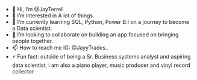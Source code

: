 - 👋 Hi, I’m @JayTerrell
- 👀 I’m interested in A lot of things. 
- 🌱 I’m currently learning SQL, Python, Power B.I on a journey to become a Data scientist.
- 💞️ I’m looking to collaborate on building an app focused on bringing people together.
- 📫 How to reach me IG: @JayyTrades_ 
- ⚡ Fun fact: outside of being a Sr. Business systems analyst and aspiring data scientist, i am also a piano player, music producer and vinyl record collector

<!---
JayTerrell/JayTerrell is a ✨ special ✨ repository because its `README.md` (this file) appears on your GitHub profile.
You can click the Preview link to take a look at your changes.
--->
